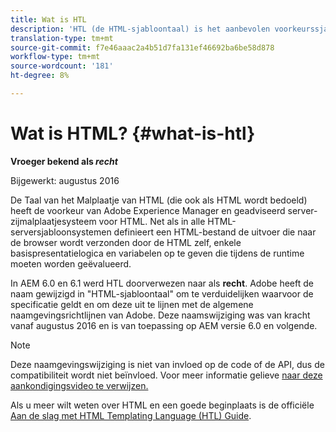 ```yaml
---
title: Wat is HTL
description: 'HTL (de HTML-sjabloontaal) is het aanbevolen voorkeurssjabloonsysteem op de server van Adobe Experience Manager voor HTML. '
translation-type: tm+mt
source-git-commit: f7e46aaac2a4b51d7fa131ef46692ba6be58d878
workflow-type: tm+mt
source-wordcount: '181'
ht-degree: 8%

---
```



# Wat is HTML? {#what-is-htl}

**Vroeger bekend als  *recht***

Bijgewerkt: augustus 2016

De Taal van het Malplaatje van HTML (die ook als HTML wordt bedoeld) heeft de voorkeur van Adobe Experience Manager en geadviseerd server-zijmalplaatjesysteem voor HTML. Net als in alle HTML-serversjabloonsystemen definieert een HTML-bestand de uitvoer die naar de browser wordt verzonden door de HTML zelf, enkele basispresentatielogica en variabelen op te geven die tijdens de runtime moeten worden geëvalueerd.

In AEM 6.0 en 6.1 werd HTL doorverwezen naar als **recht**. Adobe heeft de naam gewijzigd in &quot;HTML-sjabloontaal&quot; om te verduidelijken waarvoor de specificatie geldt en om deze uit te lijnen met de algemene naamgevingsrichtlijnen van Adobe. Deze naamswijziging was van kracht vanaf augustus 2016 en is van toepassing op AEM versie 6.0 en volgende.

>[!NOTE]
>
>Deze naamgevingswijziging is niet van invloed op de code of de API, dus de compatibiliteit wordt niet beïnvloed. Voor meer informatie gelieve [naar deze aankondigingsvideo te verwijzen.](https://helpx.adobe.com/experience-manager/how-to/announce-htl.html)

Als u meer wilt weten over HTML en een goede beginplaats is de officiële [Aan de slag met HTML Templating Language (HTL) Guide](overview.md).

